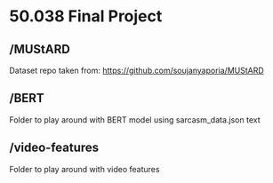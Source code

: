 # 50.038 Final Project

## /MUStARD
Dataset repo taken from: https://github.com/soujanyaporia/MUStARD

## /BERT
Folder to play around with BERT model using sarcasm_data.json text

## /video-features
Folder to play around with video features